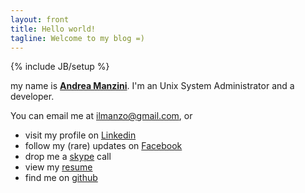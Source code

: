 ```yaml
---
layout: front
title: Hello world!
tagline: Welcome to my blog =)
---
```

{% include JB/setup %}

my name is [**Andrea Manzini**](about.html). I'm an Unix System Administrator and a developer.

You can email me at [ilmanzo@gmail.com](mailto:ilmanzo@gmail.com), or

 - visit my profile on [Linkedin](http://it.linkedin.com/in/andreamanzini)
 - follow my (rare) updates on [Facebook](https://www.facebook.com/andrea.manzini.90)
 - drop me a [skype](skype:andreamanzini73) call 
 - view my [resume](curriculum.html)
 - find me on [github](https://github.com/ilmanzo)
